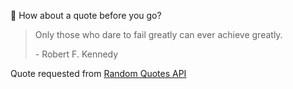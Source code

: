 📣 How about a quote before you go?

> Only those who dare to fail greatly can ever achieve greatly.
>
> <p>- Robert F. Kennedy</p>

Quote requested from [Random Quotes API](https://github.com/lukePeavey/quotable)
